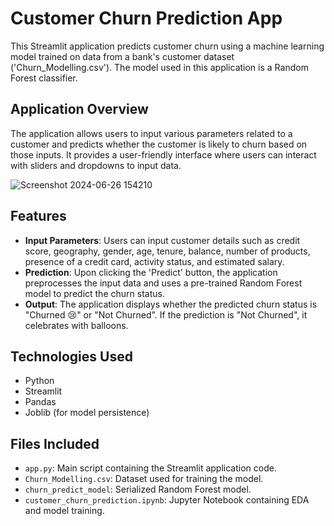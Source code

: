 # Customer Churn Prediction App

This Streamlit application predicts customer churn using a machine learning model trained on data from a bank's customer dataset ('Churn_Modelling.csv'). The model used in this application is a Random Forest classifier.

## Application Overview

The application allows users to input various parameters related to a customer and predicts whether the customer is likely to churn based on those inputs. It provides a user-friendly interface where users can interact with sliders and dropdowns to input data.

![Screenshot 2024-06-26 154210](https://github.com/Tanzila-Ikhlaq/CustomerChurnPrediction/assets/141930681/cd2e8f03-2a11-43fc-8f04-253ceeb5170e)

## Features

- **Input Parameters**: Users can input customer details such as credit score, geography, gender, age, tenure, balance, number of products, presence of a credit card, activity status, and estimated salary.
- **Prediction**: Upon clicking the 'Predict' button, the application preprocesses the input data and uses a pre-trained Random Forest model to predict the churn status.
- **Output**: The application displays whether the predicted churn status is "Churned 😢" or "Not Churned". If the prediction is "Not Churned", it celebrates with balloons.

## Technologies Used

- Python
- Streamlit
- Pandas
- Joblib (for model persistence)

## Files Included

- `app.py`: Main script containing the Streamlit application code.
- `Churn_Modelling.csv`: Dataset used for training the model.
- `churn_predict_model`: Serialized Random Forest model.
- `customer_churn_prediction.ipynb`: Jupyter Notebook containing EDA and model training.
  

